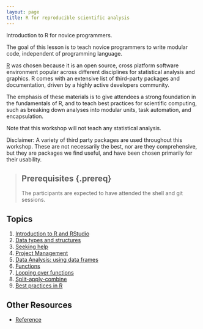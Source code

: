 ```yaml
---
layout: page
title: R for reproducible scientific analysis
---
```


Introduction to R for novice programmers.

The goal of this lesson is to teach novice programmers to write modular code, 
independent of programming language. 

[R](http://www.r-project.org/) was chosen because it is an open source, cross 
platform software environment 
popular across different disciplines for statistical analysis and graphics. R 
comes with an extensive list of third-party packages and documentation, driven 
by a highly active developers community.

The emphasis of these materials is to give attendees a strong foundation in the 
fundamentals of R, and to teach best practices for scientific computing, such as 
breaking down analyses into modular units, task automation, and encapsulation.

Note that this workshop will not teach any statistical analysis.

Disclaimer: A variety of third party packages are used throughout this workshop. 
These are not necessarily the best, nor are they comprehensive, but they are 
packages we find useful, and have been chosen primarily for their usability.

> ## Prerequisites {.prereq}
>
> The participants are expected to have attended the shell and git sessions.
>

## Topics

1.  [Introduction to R and RStudio](01-rstudio-intro.html)
2.  [Data types and structures](02-data-structures-part1.html)
3.  [Seeking help](03-seeking-help.html)
4.  [Project Management](04-project-intro.html)
5.  [Data Analysis: using data frames](05-data-analysis.html)
6.  [Functions](06-func-R.html)
7.  [Looping over functions](07-loops-R.html)
8.  [Split-apply-combine](08-plyr.html)
9.  [Best practices in R](09-best-practices-R.html)

<!---
7.  [Vectorisation](07-vectorisation.html)
8.  [Control flow](08-control-flow.html)
# 13. [Wrapping up](13-wrap-up.html)
-->

## Other Resources

*   [Reference](reference.html)

<!---
*   [Discussion](discussion.html)
*   [Instructor's Guide](instructors.html)
-->

 
